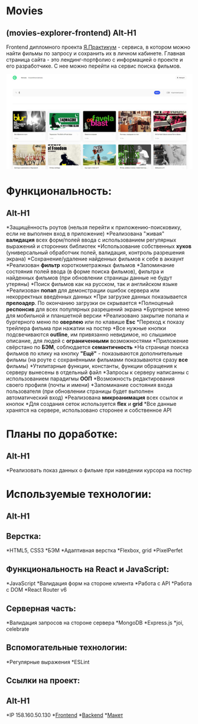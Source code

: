 # Movies
(movies-explorer-frontend)
Alt-H1
------
Frontend дипломного проекта [Я.Практикум](https://practicum.yandex.ru) - cервиса, в котором можно найти фильмы по запросу и сохранить их в личном кабинете.
Главная страница сайта - это лендинг-портфолио с информацией о проекте и его разработчике. С нее можно перейти на сервис поиска фильмов.

![Movies](./src/images/scrin.JPG)

# Функциональность:
Alt-H1
------
*Защищённость роутов (нельзя перейти к приложению-поисковику, если не выполнен вход в приложение)
*Реализована "живая" __валидация__ всех форм/полей ввода с использованием регулярных выражений и сторонних библиотек
*Использование собственных __хуков__ (универсальный обработчик полей, валидация, контроль разрешения экрана)
*Сохранение/удаление найденных фильмов к себе в аккаунт
*Реализован __фильтр__ короткометражных фильмов
*Запоминание состояния полей ввода (в форме поиска фильмов), фильтра и найденных фильмов (при обновлении страницы данные не будут утеряны)
*Поиск фильмов как на русском, так и английском языке
*Реализован __попап__ для демонстрации ошибок сервера или некорректных введённых данных
*При загрузке данных показывается __прелоадер__. По окончанию загрузки он скрывается
*Полноценый __респонсив__ для всех популярных разрешений экрана
*Бургерное меню для мобильной и планшетной версии
*Реализовано закрытие попапа и бургерного меню по __оверлею__ или по клавише __Esc__
*Переход к показу трейлера фильма при нажатии на постер
*Все нужные кнопки подсвечиваются __outline__, им привязанно невидимое, но слышимое описание, для людей с __ограниченными__ возможностями
*Приложение свёрстано по __БЭМ__, соблюдается __семантичность__
*На странице поиска фильмов по клику на кнопку __"Ещё"__ - показываются дополнительные фильмы (на роуте с сохранёнными фильмами показываются сразу __все__ фильмы)
*Утилитарные функции, константы, функции обращения к серверу вынесены в отдельный файл
*Запросы к серверу написанны с использованием парадигмы __ООП__
*Возможность редактирования своего профиля (почты и имени)
*Запоминание состояния входа пользователя (при обновлении страницы будет выполнен автоматический вход)
*Реализована __микроанимация__ всех ссылок и кнопок
*Для создания сеток используется __flex__ и __grid__
*Все данные хранятся на сервере, использовано сторонее и собственное API

# Планы по доработке:
Alt-H1
------
*Реализовать показ данных о фильме при наведении курсора на постер

# Используемые технологии:
Alt-H1
------
## Верстка:
*HTML5, CSS3
*БЭМ
*Адаптивная верстка
*Flexbox, grid
*PixelPerfet

## Функциональность на React и JavaScript:
*JavaScript
*Валидация форм на стороне клиента
*Работа с API
*Работа с DOM
*React Router v6

## Серверная часть:
*Валидация запросов на стороне сервера
*MongoDB
*Express.js
*joi, celebrate

## Вспомогательные технологии:
*Регулярные выражения
*ESLint

## Ссылки на проект:
Alt-H1
------
*IP 158.160.50.130
*[Frontend](https://diplom.akunstman.nomoredomains.xyz)
*[Backend](https://api.diplom.akunstman.nomoredomains.xyz)
*[Макет](https://disk.yandex.ru/d/zi5qEToXWYMvcQ)